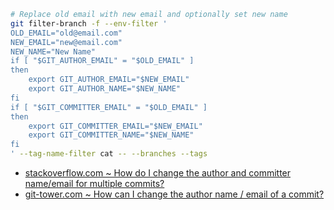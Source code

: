 ```sh
# Replace old email with new email and optionally set new name
git filter-branch -f --env-filter '
OLD_EMAIL="old@email.com"
NEW_EMAIL="new@email.com"
NEW_NAME="New Name"
if [ "$GIT_AUTHOR_EMAIL" = "$OLD_EMAIL" ]
then
    export GIT_AUTHOR_EMAIL="$NEW_EMAIL"
    export GIT_AUTHOR_NAME="$NEW_NAME"
fi
if [ "$GIT_COMMITTER_EMAIL" = "$OLD_EMAIL" ]
then
    export GIT_COMMITTER_EMAIL="$NEW_EMAIL"
    export GIT_COMMITTER_NAME="$NEW_NAME"
fi
' --tag-name-filter cat -- --branches --tags
```

- [stackoverflow.com ~ How do I change the author and committer name/email for multiple commits?](https://stackoverflow.com/a/750182)
- [git-tower.com ~ How can I change the author name / email of a commit?](https://www.git-tower.com/learn/git/faq/change-author-name-email/)
